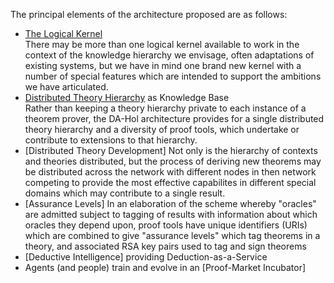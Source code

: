 The principal elements of the architecture proposed are as follows:

- [The Logical Kernel](the-logical-kernel)  
There may be more than one logical kernel available to work in the context of the knowledge hierarchy we envisage, often adaptations of existing systems, but we have in mind one brand new kernel with a number of special features which are intended to support the ambitions we have articulated.
- [Distributed Theory Hierarchy](Distributed-Theory-Hierarchy) as Knowledge Base  
Rather than keeping a theory hierarchy private to each instance of a theorem prover, the DA-Hol architecture provides for a single distributed theory hierarchy and a diversity of proof tools, which undertake or contribute to extensions to that hierarchy.
- [Distributed Theory Development]
Not only is the hierarchy of contexts and theories distributed, but the process of deriving new theorems may be distributed across the network with different nodes in then network competing to provide the most effective capabilites in different special domains which may contribute to a single result.
- [Assurance Levels] In an elaboration of the scheme whereby "oracles" are admitted subject to tagging of results with information about which oracles they depend upon, proof tools have unique identifiers (URIs)  which are combined to give "assurance levels" which tag theorems in a theory, and associated RSA key pairs used to tag and sign theorems
- [Deductive Intelligence] providing Deduction-as-a-Service
- Agents (and people) train and evolve in an [Proof-Market Incubator]

